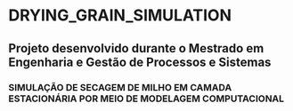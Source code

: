 # DRYING_GRAIN_SIMULATION

## Projeto desenvolvido durante o Mestrado em Engenharia e Gestão de Processos e Sistemas

### SIMULAÇÃO DE SECAGEM DE MILHO EM CAMADA ESTACIONÁRIA POR MEIO DE MODELAGEM COMPUTACIONAL